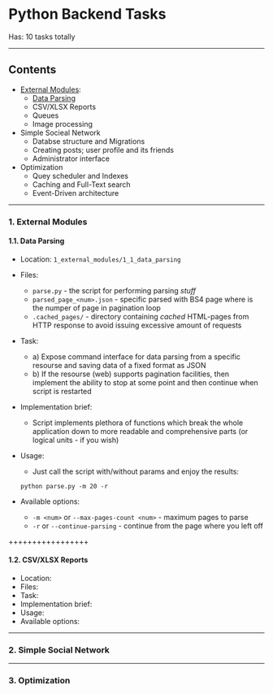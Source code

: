 # Python Backend Tasks
Has: 10 tasks totally

---
## Contents
* [External Modules](#1-external-modules):
    * [Data Parsing](#11-data-parsing)
    * CSV/XLSX Reports
    * Queues
    * Image processing
* Simple Socieal Network
    * Databse structure and Migrations
    * Creating posts; user profile and its friends
    * Administrator interface
* Optimization
    * Quey scheduler and Indexes
    * Caching and Full-Text search
    * Event-Driven architecture



---
### 1. External Modules
#### 1.1. Data Parsing
  * Location: `1_external_modules/1_1_data_parsing`
  * Files:
    - `parse.py` - the script for performing parsing *stuff*
    - `parsed_page_<num>.json` - specific parsed with BS4 page
        where <num> is the numper of page in pagination loop
    - `.cached_pages/` - directory containing *cached* HTML-pages from HTTP response to avoid issuing excessive amount of requests
  * Task:
    - a) Expose command interface for data parsing from a specific resourse and saving data of a fixed format as JSON
    - b) If the resourse (web) supports pagination facilities, then implement
        the ability to stop at some point and then continue when script is restarted 

  * Implementation brief:
    - Script implements plethora of functions which break the whole application down to more readable and comprehensive parts (or logical units - if you wish)

  * Usage:
    - Just call the script with/without params and enjoy the results:
    ```
    python parse.py -m 20 -r
    ```
  * Available options:
    - `-m <num>` or `--max-pages-count <num>` - maximum pages to parse
    - `-r` or `--continue-parsing` - continue from the page where you left off

+++++++++++++++++
#### 1.2. CSV/XLSX Reports
  * Location: 
  * Files:
  * Task:
  * Implementation brief:
  * Usage:
  * Available options:


---
### 2. Simple Social Network


---
### 3. Optimization
